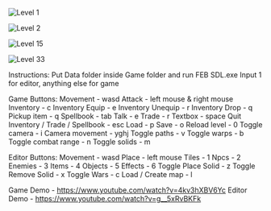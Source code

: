 ![Level 1](https://github.com/willardt/A/blob/master/Screenshots/ss1.png?raw=true "Level 1")

![Level 2](https://github.com/willardt/A/blob/master/Screenshots/ss2.png?raw=true "Level 2")

![Level 15](https://github.com/willardt/A/blob/master/Screenshots/ss3.png?raw=true "Level 15")

![Level 33](https://github.com/willardt/A/blob/master/Screenshots/ss4.png?raw=true "Level 33")

Instructions:
Put Data folder inside Game folder and run FEB SDL.exe
Input 1 for editor, anything else for game

Game Buttons:
Movement - wasd
Attack - left mouse & right mouse
Inventory - c
Inventory Equip - e
Inventory Unequip - r
Inventory Drop - q
Pickup item - q
Spellbook - tab
Talk - e
Trade - r
Textbox - space
Quit Inventory / Trade / Spellbook - esc
Load - p
Save - o
Reload level - 0
Toggle camera - i
Camera movement - yghj
Toggle paths - v
Toggle warps - b
Toggle combat range - n
Toggle solids - m

Editor Buttons:
Movement - wasd
Place - left mouse
Tiles - 1
Npcs - 2
Enemies - 3
Items - 4
Objects - 5
Effects - 6
Toggle Place Solid - z
Toggle Remove Solid - x
Toggle Wars - c
Load / Create map - l

Game Demo - https://www.youtube.com/watch?v=4kv3hXBV6Yc
Editor Demo - https://www.youtube.com/watch?v=g__5xRvBKFk
